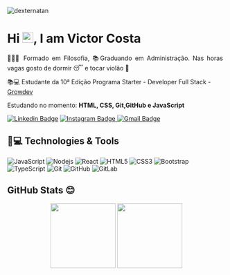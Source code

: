 <p align="left"><img src="https://komarev.com/ghpvc/?username=VictorCostaj" alt="dexternatan" /></p>


<h1 align = "justify"> Hi <img src="https://media.giphy.com/media/hvRJCLFzcasrR4ia7z/giphy.gif" width="25px">, I am Victor Costa</h1>
<p align = "justify">👨🏾‍🎓 Formado em Filosofia, 📚Graduando em Administração. Nas horas vagas gosto de dormir 😴 e tocar violão 🎸</p>

📚💻 Estudante da 10ª Edição Programa Starter - Developer Full Stack - [Growdev](https://www.growdev.com.br)<br>

Estudando no momento: **HTML, CSS, Git,GitHub e JavaScript**


[![Linkedin Badge](https://img.shields.io/badge/-Victor-blue?style=flat-square&logo=Linkedin&logoColor=white&link=https://www.linkedin.com/in/victor-costa-mateus/)](https://www.linkedin.com/in/victor-costa-mateus/)
[![Instagram Badge](https://img.shields.io/badge/-vitinhomateuss-purple?style=flat-square&logo=instagram&logoColor=white&link=https://www.instagram.com/vitinhomateuss/)
![Gmail Badge](https://img.shields.io/badge/-Email-c14438?style=flat-square&logo=Gmail&logoColor=white&link=mailto:victorjosueldacosta@gmail.com)](mailto:victorjosueldacosta@gmail.com)

## 🚀💻 Technologies & Tools

![JavaScript](https://img.shields.io/badge/-JavaScript-black?style=flat-square&logo=javascript)
![Nodejs](https://img.shields.io/badge/-Nodejs-black?style=flat-square&logo=Node.js)
![React](https://img.shields.io/badge/-React-black?style=flat-square&logo=react)
![HTML5](https://img.shields.io/badge/-HTML5-E34F26?style=flat-square&logo=html5&logoColor=white)
![CSS3](https://img.shields.io/badge/-CSS3-1572B6?style=flat-square&logo=css3)
![Bootstrap](https://img.shields.io/badge/-Bootstrap-563D7C?style=flat-square&logo=bootstrap)
![TypeScript](https://img.shields.io/badge/-TypeScript-007ACC?style=flat-square&logo=typescript)
![Git](https://img.shields.io/badge/-Git-black?style=flat-square&logo=git)
![GitHub](https://img.shields.io/badge/-GitHub-181717?style=flat-square&logo=github)
![GitLab](https://img.shields.io/badge/-GitLab-FCA121?style=flat-square&logo=gitlab)

<h2>GitHub Stats 😊</h2>
<div style="text-align:center;>
<a href="https://github.com/VictorCostaj">
  <img height="150px" src="https://github-readme-stats.vercel.app/api?username=VictorCostaj&show_icons=true&theme=gruvbox&include_all_commits=true&count_private=true"/>
  <img height="150px" width="px" src="https://github-readme-stats.vercel.app/api/top-langs/?username=VictorCostaj&layout=compact&langs_count=7&theme=gruvbox" 
    </div>

